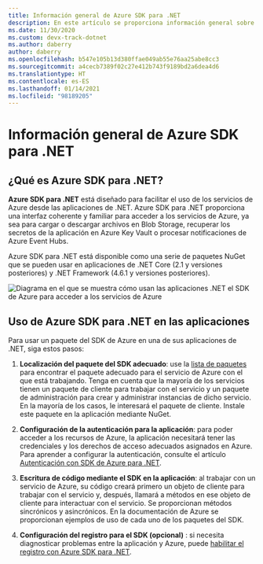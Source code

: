 ```yaml
---
title: Información general de Azure SDK para .NET
description: En este artículo se proporciona información general sobre qué es Azure SDK para .NET y sobre los pasos básicos para usar el SDK en una aplicación de .NET.
ms.date: 11/30/2020
ms.custom: devx-track-dotnet
ms.author: daberry
author: daberry
ms.openlocfilehash: b547e105b13d380ffae049ab55e76aa25abe8cc3
ms.sourcegitcommit: a4cecb7389f02c27e412b743f9189bd2a6dea4d6
ms.translationtype: HT
ms.contentlocale: es-ES
ms.lasthandoff: 01/14/2021
ms.locfileid: "98189205"
---
```

# <a name="azure-sdk-for-net-overview"></a>Información general de Azure SDK para .NET

## <a name="what-is-the-azure-sdk-for-net"></a>¿Qué es Azure SDK para .NET?

**Azure SDK para .NET** está diseñado para facilitar el uso de los servicios de Azure desde las aplicaciones de .NET.  Azure SDK para .NET proporciona una interfaz coherente y familiar para acceder a los servicios de Azure, ya sea para cargar o descargar archivos en Blob Storage, recuperar los secretos de la aplicación en Azure Key Vault o procesar notificaciones de Azure Event Hubs.  

Azure SDK para .NET está disponible como una serie de paquetes NuGet que se pueden usar en aplicaciones de .NET Core (2.1 y versiones posteriores) y .NET Framework (4.6.1 y versiones posteriores).

![Diagrama en el que se muestra cómo usan las aplicaciones .NET el SDK de Azure para acceder a los servicios de Azure](./media/azure-sdk-for-dotnet-overview.png)

## <a name="use-the-azure-sdk-for-net-in-your-applications"></a>Uso de Azure SDK para .NET en las aplicaciones

Para usar un paquete del SDK de Azure en una de sus aplicaciones de .NET, siga estos pasos:

1. **Localización del paquete del SDK adecuado**: use la [lista de paquetes](../packages.md) para encontrar el paquete adecuado para el servicio de Azure con el que está trabajando.  Tenga en cuenta que la mayoría de los servicios tienen un paquete de cliente para trabajar con el servicio y un paquete de administración para crear y administrar instancias de dicho servicio.  En la mayoría de los casos, le interesará el paquete de cliente.  Instale este paquete en la aplicación mediante NuGet.

2. **Configuración de la autenticación para la aplicación**: para poder acceder a los recursos de Azure, la aplicación necesitará tener las credenciales y los derechos de acceso adecuados asignados en Azure.  Para aprender a configurar la autenticación, consulte el artículo [Autenticación con SDK de Azure para .NET](../authentication.md).

3. **Escritura de código mediante el SDK en la aplicación**: al trabajar con un servicio de Azure, su código creará primero un objeto de cliente para trabajar con el servicio y, después, llamará a métodos en ese objeto de cliente para interactuar con el servicio.  Se proporcionan métodos sincrónicos y asincrónicos.  En la documentación de Azure se proporcionan ejemplos de uso de cada uno de los paquetes del SDK.

4. **Configuración del registro para el SDK (opcional)** : si necesita diagnosticar problemas entre la aplicación y Azure, puede [habilitar el registro con Azure SDK para .NET](../logging.md).
